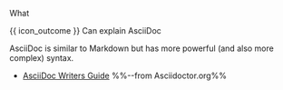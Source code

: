 <span id="title">What</span>

<span id="prereqs"></span>

<span id="outcomes">{{ icon_outcome }} Can explain AsciiDoc</span>

<div id="body">

AsciiDoc is similar to Markdown but has more powerful (and also more complex) syntax.

* [AsciiDoc Writers Guide](https://asciidoctor.org/docs/asciidoc-writers-guide/) %%--from Asciidoctor.org%%

</div>

<div id="extras">
</div>